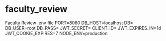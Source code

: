 # faculty_review

Faculty Review
.env file
PORT=8080
DB_HOST=localhost
DB=
DB_USER=root
DB_PASS=
JWT_SECRET=
CLIENT_ID=
JWT_EXPIRES_IN=1d
JWT_COOKIE_EXPIRES=7
NODE_ENV=production
